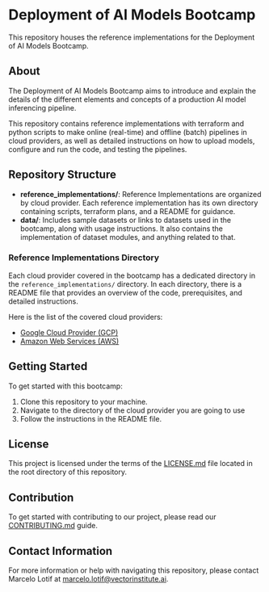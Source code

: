 # Deployment of AI Models Bootcamp

This repository houses the reference implementations for the Deployment of AI Models
Bootcamp.

## About

The Deployment of AI Models Bootcamp aims to introduce and explain the details of the
different elements and concepts of a production AI model inferencing pipeline.

This repository contains reference implementations with terraform and python scripts
to make online (real-time) and offline (batch) pipelines in cloud providers, as well
as detailed instructions on how to upload models, configure and run the code,
and testing the pipelines.

## Repository Structure

- **reference_implementations/**: Reference Implementations are organized by cloud
provider. Each reference implementation has its own directory containing scripts,
terraform plans, and a README for guidance.
- **data/**: Includes sample datasets or links to datasets used in the bootcamp,
along with usage instructions. It also contains the implementation of dataset modules,
and anything related to that.


### Reference Implementations Directory

Each cloud provider covered in the bootcamp has a dedicated directory in the
`reference_implementations/` directory. In each directory, there is a README file
that provides an overview of the code, prerequisites, and detailed instructions.

Here is the list of the covered cloud providers:
- [Google Cloud Provider (GCP)](reference_implementations/gcp)
- [Amazon Web Services (AWS)](reference_implementations/aws)

## Getting Started

To get started with this bootcamp:
1. Clone this repository to your machine.
2. Navigate to the directory of the cloud provider you are going to use
3. Follow the instructions in the README file.

## License
This project is licensed under the terms of the [LICENSE.md](LICENSE.md) file located
in the root directory of this repository.

## Contribution
To get started with contributing to our project, please read our
[CONTRIBUTING.md](CONTRIBUTING.md) guide. 

## Contact Information

For more information or help with navigating this repository, please contact
Marcelo Lotif at [marcelo.lotif@vectorinstitute.ai](marcelo.lotif@vectorinstitute.ai).
